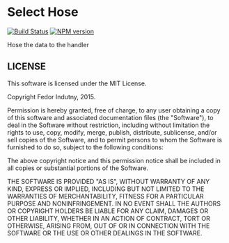 # Select Hose

[![Build Status](https://secure.travis-ci.org/indutny/select-hose.png)](http://travis-ci.org/indutny/select-hose)
[![NPM version](https://badge.fury.io/js/select-hose.svg)](http://badge.fury.io/js/select-hose)

Hose the data to the handler

## LICENSE

This software is licensed under the MIT License.

Copyright Fedor Indutny, 2015.

Permission is hereby granted, free of charge, to any user obtaining a
copy of this software and associated documentation files (the
"Software"), to deal in the Software without restriction, including
without limitation the rights to use, copy, modify, merge, publish,
distribute, sublicense, and/or sell copies of the Software, and to permit
persons to whom the Software is furnished to do so, subject to the
following conditions:

The above copyright notice and this permission notice shall be included
in all copies or substantial portions of the Software.

THE SOFTWARE IS PROVIDED "AS IS", WITHOUT WARRANTY OF ANY KIND, EXPRESS
OR IMPLIED, INCLUDING BUT NOT LIMITED TO THE WARRANTIES OF
MERCHANTABILITY, FITNESS FOR A PARTICULAR PURPOSE AND NONINFRINGEMENT. IN
NO EVENT SHALL THE AUTHORS OR COPYRIGHT HOLDERS BE LIABLE FOR ANY CLAIM,
DAMAGES OR OTHER LIABILITY, WHETHER IN AN ACTION OF CONTRACT, TORT OR
OTHERWISE, ARISING FROM, OUT OF OR IN CONNECTION WITH THE SOFTWARE OR THE
USE OR OTHER DEALINGS IN THE SOFTWARE.
